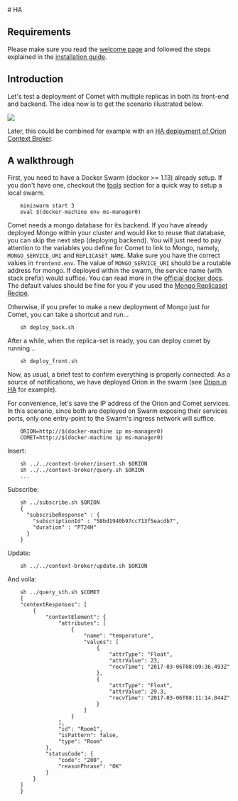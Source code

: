 <hr class="core" style="display:none" />
# HA

## Requirements

Please make sure you read the [welcome page](../../../index.md) and followed
the steps explained in the [installation guide](../../../installation.md).

## Introduction

Let's test a deployment of Comet with multiple replicas in both its front-end
and backend. The idea now is to get the scenario illustrated below.

<img src='http://g.gravizo.com/g?
digraph Cluster {
    label="Docker Swarm"
    rankdir=LR;
    compound=true;
    node [shape="record" style="filled" fillcolor=aliceblue];
    splines=line;
    "Client" [shape=oval];
    "NGSI";
    "Comet LB";
    Comet1;
    Comet2;
    Comet3;
    "Comet DB 1" [shape=egg];
    "Comet DB 2" [shape=egg];
    "Comet DB 3" [shape=egg];
    "NGSI" -> "Comet LB" [label="Notifications"];
    "Client" -> "Comet LB" [label=8666];
    "Comet LB" -> {Comet1,Comet2,Comet3};
    "Comet2" -> "Comet DB 1";
    "Comet1" -> "Comet DB 1";
    "Comet3" -> "Comet DB 1";
    "Comet DB 1" -> "Comet DB 2" [dir=both];
    "Comet DB 2" -> "Comet DB 3" [dir=both];
    "Comet DB 1" -> "Comet DB 3" [dir=both];
    {rank=same; "Comet DB 2"; "Comet DB 3"}
}
'>

Later, this could be combined for example with an
[HA deployment of Orion Context Broker](../../context-broker/ha/readme.md).

## A walkthrough

First, you need to have a Docker Swarm (docker >= 1.13) already setup. If you
don't have one, checkout the [tools](../../../tools/readme.md) section for
a quick way to setup a local swarm.

```
    miniswarm start 3
    eval $(docker-machine env ms-manager0)
```

Comet needs a mongo database for its backend. If you have already deployed
Mongo within your cluster and would like to reuse that database, you can skip
the next step (deploying backend). You will just need to pay attention to
the variables you define for Comet to link to Mongo, namely,
`MONGO_SERVICE_URI` and `REPLICASET_NAME`. Make sure you have the correct
values in `frontend.env`. The value of `MONGO_SERVICE_URI` should be a routable
address for mongo. If deployed within the swarm, the service name (with stack
prefix) would suffice. You can read more in the
[official docker docs](https://docs.docker.com/docker-cloud/apps/service-links/).
The default values should be fine for you if you used the
[Mongo Replicaset Recipe](../../../utils/mongo-replicaset/readme.md).

Otherwise, if you prefer to make a new deployment of Mongo just for Comet, you
can take a shortcut and run...

```
    sh deploy_back.sh
```

After a while, when the replica-set is ready, you can deploy comet by running...

```
    sh deploy_front.sh
```

Now, as usual, a brief test to confirm everything is properly connected.
As a source of notifications, we have deployed Orion in the swarm (see
[Orion in HA](../../context-broker/ha/readme.md) for example).

For convenience, let's save the IP address of the Orion and Comet services.
In this scenario, since both are deployed on Swarm exposing their services
ports, only one entry-point to the Swarm's ingress network will suffice.

```
    ORION=http://$(docker-machine ip ms-manager0)
    COMET=http://$(docker-machine ip ms-manager0)
```

Insert:

```
    sh ../../context-broker/insert.sh $ORION
    sh ../../context-broker/query.sh $ORION
    ...
```

Subscribe:

```
    sh ../subscribe.sh $ORION
    {
      "subscribeResponse" : {
        "subscriptionId" : "58bd1940b97cc713f5eacdb7",
        "duration" : "PT24H"
      }
    }
```

Update:

```
    sh ../../context-broker/update.sh $ORION
```

And voila:

```
    sh ../query_sth.sh $COMET
    {
    "contextResponses": [
        {
            "contextElement": {
                "attributes": [
                    {
                        "name": "temperature",
                        "values": [
                            {
                                "attrType": "Float",
                                "attrValue": 23,
                                "recvTime": "2017-03-06T08:09:36.493Z"
                            },
                            {
                                "attrType": "Float",
                                "attrValue": 29.3,
                                "recvTime": "2017-03-06T08:11:14.044Z"
                            }
                        ]
                    }
                ],
                "id": "Room1",
                "isPattern": false,
                "type": "Room"
            },
            "statusCode": {
                "code": "200",
                "reasonPhrase": "OK"
            }
        }
    ]
    }
```

